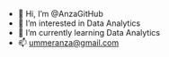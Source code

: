 - 👋 Hi, I’m @AnzaGitHub
- 👀 I’m interested in Data Analytics
- 🌱 I’m currently learning Data Analytics
- 📫 ummeranza@gmail.com

<!---
AnzaGitHub/AnzaGitHub is a ✨ special ✨ repository because its `README.md` (this file) appears on your GitHub profile.
You can click the Preview link to take a look at your changes.
--->
